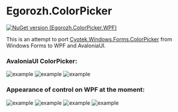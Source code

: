 # Egorozh.ColorPicker

[![NuGet version (Egorozh.ColorPicker.WPF)](https://github.com/egorozh/Egorozh.ColorPicker.WPF/blob/master/shield.svg)](https://www.nuget.org/packages/Egorozh.ColorPicker.WPF/)

This is an attempt to port [Cyotek.Windows.Forms.ColorPicker](https://github.com/cyotek/Cyotek.Windows.Forms.ColorPicker "Cyotek.Windows.Forms.ColorPicker") from Windows Forms to WPF and AvaloniaUI.

### AvaloniaUI ColorPicker:
![example](https://github.com/egorozh/Egorozh.ColorPicker.WPF/blob//v2.0/images/example-avalonia-1.png "Пример диалогого окна")
![example](https://github.com/egorozh/Egorozh.ColorPicker.WPF/blob//v2.0/images/example-avalonia-2.png "Пример диалогого окна")
![example](https://github.com/egorozh/Egorozh.ColorPicker.WPF/blob//v2.0/images/example-avalonia-3.png "Пример диалогого окна")

### Appearance of control on WPF at the moment:
![example](https://github.com/egorozh/Egorozh.ColorPicker.WPF/blob//v2.0/images/example-wpf-1.png "Пример диалогого окна")
![example](https://github.com/egorozh/Egorozh.ColorPicker.WPF/blob//v2.0/images/example-wpf-2.png "Пример диалогого окна")
![example](https://github.com/egorozh/Egorozh.ColorPicker.WPF/blob//v2.0/images/example-wpf-3.png "Пример диалогого окна")
![example](https://github.com/egorozh/Egorozh.ColorPicker.WPF/blob//v2.0/images/example-wpf-4.png "Пример диалогого окна")
